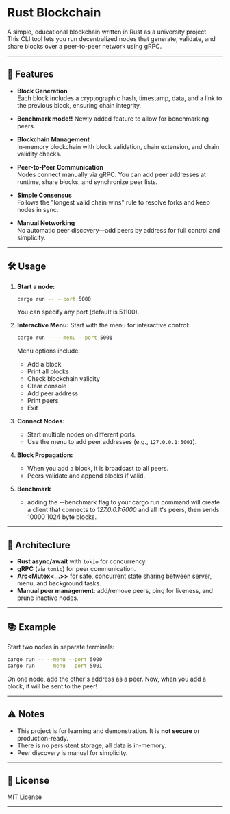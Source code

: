 # Rust Blockchain

A simple, educational blockchain written in Rust as a university project.  
This CLI tool lets you run decentralized nodes that generate, validate, and share blocks over a peer-to-peer network using gRPC.

---

## 🚀 Features

- **Block Generation**  
  Each block includes a cryptographic hash, timestamp, data, and a link to the previous block, ensuring chain integrity.

- **Benchmark mode!!**
  Newly added feature to allow for benchmarking peers.

- **Blockchain Management**  
  In-memory blockchain with block validation, chain extension, and chain validity checks.

- **Peer-to-Peer Communication**  
  Nodes connect manually via gRPC. You can add peer addresses at runtime, share blocks, and synchronize peer lists.

- **Simple Consensus**  
  Follows the "longest valid chain wins" rule to resolve forks and keep nodes in sync.

- **Manual Networking**  
  No automatic peer discovery—add peers by address for full control and simplicity.

---

## 🛠️ Usage

1. **Start a node:**
    ```bash
    cargo run -- --port 5000
    ```
    You can specify any port (default is 51100).

2. **Interactive Menu:**
    Start with the menu for interactive control:
    ```bash
    cargo run -- --menu --port 5001
    ```
    Menu options include:
    - Add a block
    - Print all blocks
    - Check blockchain validity
    - Clear console
    - Add peer address
    - Print peers
    - Exit

3. **Connect Nodes:**
    - Start multiple nodes on different ports.
    - Use the menu to add peer addresses (e.g., `127.0.0.1:5001`).

4. **Block Propagation:**
    - When you add a block, it is broadcast to all peers.
    - Peers validate and append blocks if valid.
5. **Benchmark**
    - adding the --benchmark flag to your cargo run command will create a client that connects to *127.0.0.1:6000* and all it's peers, then sends 10000 1024 byte blocks.
---

## 🧩 Architecture

- **Rust async/await** with `tokio` for concurrency.
- **gRPC** (via `tonic`) for peer communication.
- **Arc<Mutex<...>>** for safe, concurrent state sharing between server, menu, and background tasks.
- **Manual peer management**: add/remove peers, ping for liveness, and prune inactive nodes.

---

## 📚 Example

Start two nodes in separate terminals:
```bash
cargo run -- --menu --port 5000
cargo run -- --menu --port 5001
```
On one node, add the other's address as a peer. Now, when you add a block, it will be sent to the peer!

---

## ⚠️ Notes

- This project is for learning and demonstration. It is **not secure** or production-ready.
- There is no persistent storage; all data is in-memory.
- Peer discovery is manual for simplicity.

---

## 📝 License

MIT License

---
